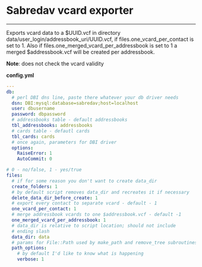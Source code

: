 # Sabredav vcard exporter
---------------------------------------------------------

Exports vcard data to a $UUID.vcf in directory data/user_login/addressbook_uri/UUID.vcf, if files.one_vcard_per_contact is set to 1.
Also if files.one_merged_vcard_per_addressbook is set to 1 a merged $addressbook.vcf will be created per addressbook.

**Note**: does not check the vcard validity


**config.yml** 

~~~yaml
---
db:
  # perl DBI dns line, paste there whatever your db driver needs
  dsn: DBI:mysql:database=sabredav;host=localhost
  user: dbusername
  password: dbpassword
  # addressbooks table - default addressbooks
  tbl_addressbooks: addressbooks
  # cards table - defautl cards
  tbl_cards: cards 
  # once again, parameters for DBI driver
  options:
    RaiseError: 1
    AutoCommit: 0

# 0 - no/false, 1 - yes/true
files:
  # if for some reason you don't want to create data_dir
  create_folders: 1
  # by default script removes data_dir and recreates it if necessary
  delete_data_dir_before_create: 1
  # export every contact to separate vcard - default - 1
  one_vcard_per_contact: 1
  # merge addressbook vcards to one $addressbook.vcf - default -1
  one_merged_vcard_per_addressbook: 1
  # data_dir is relative to script location; should not include
  # ending slash
  data_dir: data
  # params for File::Path used by make_path and remove_tree subroutines
  path_options:
    # by default I'd like to know what is happening
    verbose: 1

~~~
